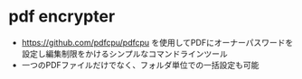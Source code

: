 # pdf encrypter


 - https://github.com/pdfcpu/pdfcpu を使用してPDFにオーナーパスワードを設定し編集制限をかけるシンプルなコマンドラインツール
 - 一つのPDFファイルだけでなく、フォルダ単位での一括設定も可能
